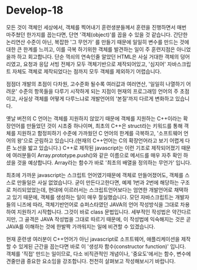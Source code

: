# Develop-18
모든 것이 객체인 세상에서, 객체를 찍어내기 
훈련생분들께서 훈련을 진행하면서 매번 마주쳤던 한가지를 꼽는다면, 단연 '객체(object)'를 꼽을 수 있을 것 같습니다. 간단한 논리연산 수준이 아닌, 복잡한 '그 무언가' 를 만들기 때문에 일일히 변수를 만드는 것에 대한 큰 한계를 느끼고, 이를 극복 하기위한 객체를 발견하는 일이 주 훈련지점은 아니었을까 하고 회고합니다.
단순 꺽쇠의 연속인줄 알았던 HTML은 사실 거대한 객체의 덩어리였고, 요청과 응답 서빙 전체가 모두 객체기반으로 제작되어있고, '심지어' 자바스크립트 자체도 객체로 제작되었다는 점까지 모두 객체를 제외하기 어렵습니다.

점점더 개발의 초점이 다차원, 고수준화 될수록 여러값과 여러연산, '일일히 나열하기 어려운' 수준의 항목들을 다루기 시작하게 되는 지점이 현재의 프로그래밍 언어의 주 초점이고, 사실상 객체를 어떻게 다루느냐로 개발언어의 '본질'까지 다르게 변화하고 있습니다.

옛날 버전의 C 언어는 객체를 지원하지 않았기 때문에 객체를 지원하는 C++이라는 확장언어를 만들었던 것이 시초중 하나이며, 최초의 C++은 struct라는 키워드를 통해 객체를 지원하고 함정피하기 수준에 가까웠던 C 언어의 한계를 극복하고, '소프트웨어 언어의 왕'으로 군림하고 있습니다.(현재의 C++언어는 C의 확장언어라고 보기 어렵게 다른 노선을 밟고 있습니다.)
C++로 제작된 javascript는 이런 기조로 제작되어졌기 때문에 여러분들이 Array.prototype.push()와 같은 이름으로 메서드를 매우 자주 확인 하셨을 것을 예상합니다. Array라는 함수가 바로 '최초의 배열을 정의하는 무언가' 입니다.

최초에 가까운 javascript는 스크립트 언어였기때문에 객체로 만들어졌어도, 객체를 스스로 만들일은 사실 없었습니다. 굳이 만든다고한다면, 예제 1번과 2번에 해당하는 구조로 처리되었었는데, 현대에 이르러서는 스크립트언어보다는 엄연한 개발언어로 채택하고 있기 때문에, 객체를 생성하는 일이 매우 절실했습니다. 모던 자바스크립트는 개발자들의 니즈에 따라, 객체기반언어로 슈퍼스타였던 JAVA의 언어 작성방식을 그대로 차용하여 지원하기 시작합니다. 그것이 바로 class 문법입니다.
세부적인 작성법은 약간다르지만, 그 골격은 JAVA 작성법을 그대로 따르기 때문에, 이 작성법에 익숙해지는 것은 곧 JAVA를 이해하는 것에 한발짝 가까워지는 일에 비견할 수 있겠습니다.

현재 훈련생 여러분이 C++언어가 아닌 javascript로 소프트웨어, 애플리케이션을 제작할 수 있게된 근간을 꼽는다면 바로 이 '생성자 함수(constructor function)' 입니다. 객체를 '직접' 만드는 일이므로, 다소 비직관적인 개념이나, '중요도'에서는 함수, 변수에 견줄만큼 중요한 요소임을 강조합니다. 천천히 살펴보고 작성해보시기 바랍니다.

